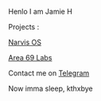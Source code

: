 
Henlo I am Jamie H

Projects :

[Narvis OS](https://github.com/NarvisOS)

[Area 69 Labs](https://github.com/Area69Lab)

Contact me on [Telegram](https://t.me/henloboi)

Now imma sleep, kthxbye

